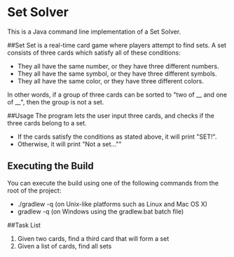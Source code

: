 # Set Solver
This is a Java command line implementation of a Set Solver.

##Set
Set is a real-time card game where players attempt to find sets.
A set consists of three cards which satisfy all of these conditions:
- They all have the same number, or they have three different numbers.
- They all have the same symbol, or they have three different symbols.
- They all have the same color, or they have three different colors.

In other words, if a group of three cards can be sorted to "two of __ and one of __", then the group is not a set.

##Usage
The program lets the user input three cards, and checks if the three cards belong to a set.
- If the cards satisfy the conditions as stated above, it will print "SET!".
- Otherwise, it will print "Not a set...""

## Executing the Build
You can execute the build using one of the following commands from the root of the project:

- ./gradlew -q <task> (on Unix-like platforms such as Linux and Mac OS X)
- gradlew -q <task> (on Windows using the gradlew.bat batch file)


##Task List
1. Given two cards, find a third card that will form a set
2. Given a list of cards, find all sets

